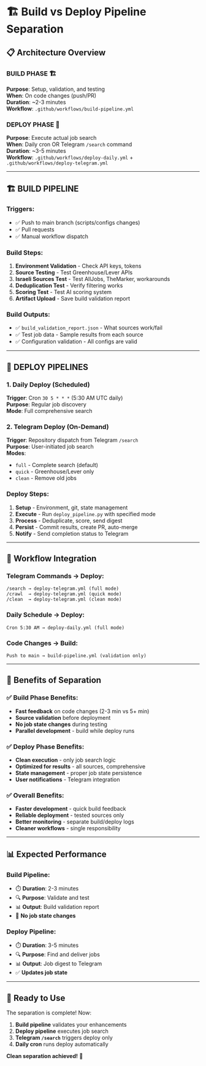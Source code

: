 # 🏗️ Build vs Deploy Pipeline Separation

## 📋 **Architecture Overview**

### **BUILD PHASE** 🏗️
**Purpose**: Setup, validation, and testing  
**When**: On code changes (push/PR)  
**Duration**: ~2-3 minutes  
**Workflow**: `.github/workflows/build-pipeline.yml`

### **DEPLOY PHASE** 🚀  
**Purpose**: Execute actual job search  
**When**: Daily cron OR Telegram `/search` command  
**Duration**: ~3-5 minutes  
**Workflow**: `.github/workflows/deploy-daily.yml` + `.github/workflows/deploy-telegram.yml`

---

## 🏗️ **BUILD PIPELINE** 

### **Triggers:**
- ✅ Push to main branch (scripts/configs changes)
- ✅ Pull requests  
- ✅ Manual workflow dispatch

### **Build Steps:**
1. **Environment Validation** - Check API keys, tokens
2. **Source Testing** - Test Greenhouse/Lever APIs
3. **Israeli Sources Test** - Test AllJobs, TheMarker, workarounds  
4. **Deduplication Test** - Verify filtering works
5. **Scoring Test** - Test AI scoring system
6. **Artifact Upload** - Save build validation report

### **Build Outputs:**
- ✅ `build_validation_report.json` - What sources work/fail
- ✅ Test job data - Sample results from each source
- ✅ Configuration validation - All configs are valid

---

## 🚀 **DEPLOY PIPELINES**

### **1. Daily Deploy** (Scheduled)
**Trigger**: Cron `30 5 * * *` (5:30 AM UTC daily)  
**Purpose**: Regular job discovery  
**Mode**: Full comprehensive search

### **2. Telegram Deploy** (On-Demand)
**Trigger**: Repository dispatch from Telegram `/search`  
**Purpose**: User-initiated job search  
**Modes**: 
- `full` - Complete search (default)
- `quick` - Greenhouse/Lever only  
- `clean` - Remove old jobs

### **Deploy Steps:**
1. **Setup** - Environment, git, state management
2. **Execute** - Run `deploy_pipeline.py` with specified mode
3. **Process** - Deduplicate, score, send digest
4. **Persist** - Commit results, create PR, auto-merge
5. **Notify** - Send completion status to Telegram

---

## 🔄 **Workflow Integration**

### **Telegram Commands → Deploy:**
```
/search → deploy-telegram.yml (full mode)
/crawl  → deploy-telegram.yml (quick mode)  
/clean  → deploy-telegram.yml (clean mode)
```

### **Daily Schedule → Deploy:**
```
Cron 5:30 AM → deploy-daily.yml (full mode)
```

### **Code Changes → Build:**
```
Push to main → build-pipeline.yml (validation only)
```

---

## 🎯 **Benefits of Separation**

### **✅ Build Phase Benefits:**
- **Fast feedback** on code changes (2-3 min vs 5+ min)
- **Source validation** before deployment
- **No job state changes** during testing
- **Parallel development** - build while deploy runs

### **✅ Deploy Phase Benefits:**  
- **Clean execution** - only job search logic
- **Optimized for results** - all sources, comprehensive
- **State management** - proper job state persistence
- **User notifications** - Telegram integration

### **✅ Overall Benefits:**
- **Faster development** - quick build feedback
- **Reliable deployment** - tested sources only
- **Better monitoring** - separate build/deploy logs
- **Cleaner workflows** - single responsibility

---

## 📊 **Expected Performance**

### **Build Pipeline:**
- ⏱️ **Duration**: 2-3 minutes
- 🔍 **Purpose**: Validate and test
- 📊 **Output**: Build validation report
- 🚫 **No job state changes**

### **Deploy Pipeline:**
- ⏱️ **Duration**: 3-5 minutes  
- 🔍 **Purpose**: Find and deliver jobs
- 📊 **Output**: Job digest to Telegram
- ✅ **Updates job state**

---

## 🚀 **Ready to Use**

The separation is complete! Now:

1. **Build pipeline** validates your enhancements
2. **Deploy pipeline** executes job search
3. **Telegram `/search`** triggers deploy only
4. **Daily cron** runs deploy automatically

**Clean separation achieved!** 🎯
